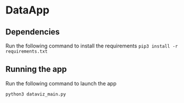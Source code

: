 # DataApp

## Dependencies

Run the following command to install the requirements
```pip3 install -r requirements.txt```

## Running the app

Run the following command to launch the app

```python3 dataviz_main.py```